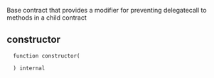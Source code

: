 Base contract that provides a modifier for preventing delegatecall to methods in a child contract

## constructor
```solidity
  function constructor(
    
  ) internal
```




